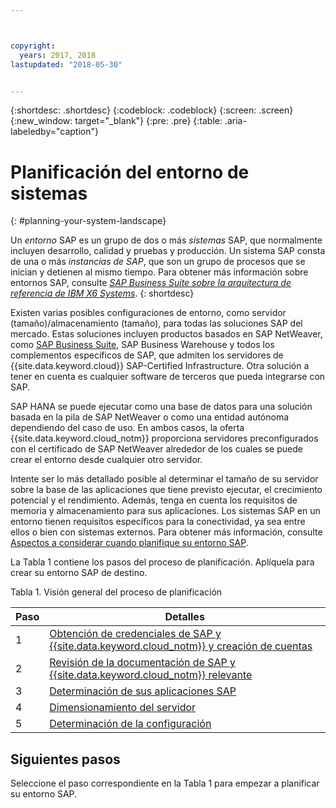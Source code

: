 ```yaml
---



copyright:
  years: 2017, 2018
lastupdated: "2018-05-30"


---
```


{:shortdesc: .shortdesc}
{:codeblock: .codeblock}
{:screen: .screen}
{:new_window: target="_blank"}
{:pre: .pre}
{:table: .aria-labeledby="caption"}

# Planificación del entorno de sistemas
{: #planning-your-system-landscape}

Un *entorno* SAP es un grupo de dos o más *sistemas* SAP, que normalmente incluyen desarrollo, calidad y pruebas y producción. Un sistema SAP consta de una o más *instancias de SAP*, que son un grupo de procesos que se inician y detienen al mismo tiempo. Para obtener más información sobre entornos SAP, consulte [*SAP Business Suite sobre la arquitectura de referencia de IBM X6 Systems*](https://lenovopress.com/redp5073.pdf). 
{: shortdesc}

Existen varias posibles configuraciones de entorno, como servidor (tamaño)/almacenamiento (tamaño), para todas las soluciones SAP del mercado. Estas soluciones incluyen productos basados en SAP NetWeaver, como [SAP Business Suite](https://open.sap.com/courses/suitehana1), SAP Business Warehouse y todos los complementos específicos de SAP, que admiten los servidores de {{site.data.keyword.cloud}} SAP-Certified Infrastructure. Otra solución a tener en cuenta es cualquier software de terceros que pueda integrarse con SAP. 

SAP HANA se puede ejecutar como una base de datos para una solución basada en la pila de SAP NetWeaver o como una entidad autónoma dependiendo del caso de uso. En ambos casos, la oferta {{site.data.keyword.cloud_notm}} proporciona servidores preconfigurados con el certificado de SAP NetWeaver alrededor de los cuales se puede crear el entorno desde cualquier otro servidor.

Intente ser lo más detallado posible al determinar el tamaño de su servidor sobre la base de las aplicaciones que tiene previsto ejecutar, el crecimiento potencial y el rendimiento. Además, tenga en cuenta los requisitos de memoria y almacenamiento para sus aplicaciones. Los sistemas SAP en un entorno tienen requisitos específicos para la conectividad, ya sea entre ellos o bien con sistemas externos. Para obtener más información, consulte [Aspectos a considerar cuando planifique su entorno SAP](/docs/infrastructure/sap-hana/hana-considerations.html).

La Tabla 1 contiene los pasos del proceso de planificación. Aplíquela para crear su entorno SAP de destino.

Tabla 1. Visión general del proceso de planificación

| Paso | Detalles |
| --- | --- |
| 1 | [Obtención de credenciales de SAP y {{site.data.keyword.cloud_notm}} y creación de cuentas](/docs/infrastructure/sap-hana/hana-get-credentials.html) |
| 2 | [Revisión de la documentación de SAP y {{site.data.keyword.cloud_notm}} relevante](/docs/infrastructure/sap-hana/hana-review-doc.html) |
| 3 | [Determinación de sus aplicaciones SAP](/docs/infrastructure/sap-hana/hana-determine-apps.html) |
| 4 | [Dimensionamiento del servidor](/docs/infrastructure/sap-hana/hana-size-server.html) |
| 5 | [Determinación de la configuración](/docs/infrastructure/sap-hana/hana-determine-configuration.html) |

## Siguientes pasos

Seleccione el paso correspondiente en la Tabla 1 para empezar a planificar su entorno SAP.
